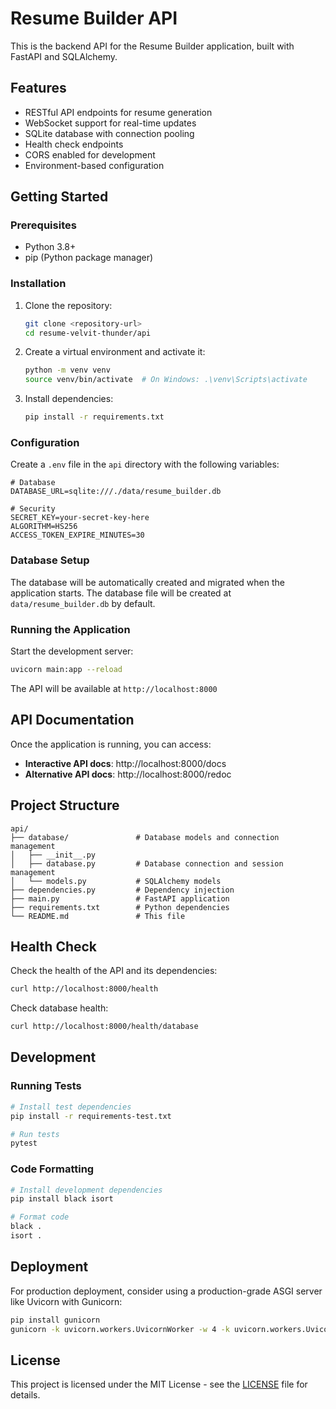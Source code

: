 # Resume Builder API

This is the backend API for the Resume Builder application, built with FastAPI and SQLAlchemy.

## Features

- RESTful API endpoints for resume generation
- WebSocket support for real-time updates
- SQLite database with connection pooling
- Health check endpoints
- CORS enabled for development
- Environment-based configuration

## Getting Started

### Prerequisites

- Python 3.8+
- pip (Python package manager)

### Installation

1. Clone the repository:
   ```bash
   git clone <repository-url>
   cd resume-velvit-thunder/api
   ```

2. Create a virtual environment and activate it:
   ```bash
   python -m venv venv
   source venv/bin/activate  # On Windows: .\venv\Scripts\activate
   ```

3. Install dependencies:
   ```bash
   pip install -r requirements.txt
   ```

### Configuration

Create a `.env` file in the `api` directory with the following variables:

```env
# Database
DATABASE_URL=sqlite:///./data/resume_builder.db

# Security
SECRET_KEY=your-secret-key-here
ALGORITHM=HS256
ACCESS_TOKEN_EXPIRE_MINUTES=30
```

### Database Setup

The database will be automatically created and migrated when the application starts. The database file will be created at `data/resume_builder.db` by default.

### Running the Application

Start the development server:

```bash
uvicorn main:app --reload
```

The API will be available at `http://localhost:8000`

## API Documentation

Once the application is running, you can access:

- **Interactive API docs**: http://localhost:8000/docs
- **Alternative API docs**: http://localhost:8000/redoc

## Project Structure

```
api/
├── database/               # Database models and connection management
│   ├── __init__.py
│   ├── database.py         # Database connection and session management
│   └── models.py           # SQLAlchemy models
├── dependencies.py         # Dependency injection
├── main.py                 # FastAPI application
├── requirements.txt        # Python dependencies
└── README.md               # This file
```

## Health Check

Check the health of the API and its dependencies:

```bash
curl http://localhost:8000/health
```

Check database health:

```bash
curl http://localhost:8000/health/database
```

## Development

### Running Tests

```bash
# Install test dependencies
pip install -r requirements-test.txt

# Run tests
pytest
```

### Code Formatting

```bash
# Install development dependencies
pip install black isort

# Format code
black .
isort .
```

## Deployment

For production deployment, consider using a production-grade ASGI server like Uvicorn with Gunicorn:

```bash
pip install gunicorn
gunicorn -k uvicorn.workers.UvicornWorker -w 4 -k uvicorn.workers.UvicornWorker main:app
```

## License

This project is licensed under the MIT License - see the [LICENSE](LICENSE) file for details.
